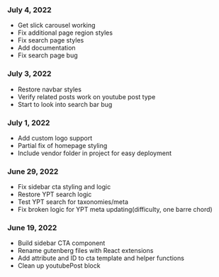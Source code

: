 ### July 4, 2022
- Get slick carousel working
- Fix additional page region styles
- Fix search page styles
- Add documentation
- Fix search page bug

### July 3, 2022
- Restore navbar styles
- Verify related posts work on youtube post type
- Start to look into search bar bug

### July 1, 2022
- Add custom logo support
- Partial fix of homepage styling
- Include vendor folder in project for easy deployment

### June 29, 2022
- Fix sidebar cta styling and logic
- Restore YPT search logic
- Test YPT search for taxonomies/meta
- Fix broken logic for YPT meta updating(difficulty, one barre chord)

### June 19, 2022
- Build sidebar CTA component
- Rename gutenberg files with React extensions
- Add attribute and ID to cta template and helper functions
- Clean up youtubePost block